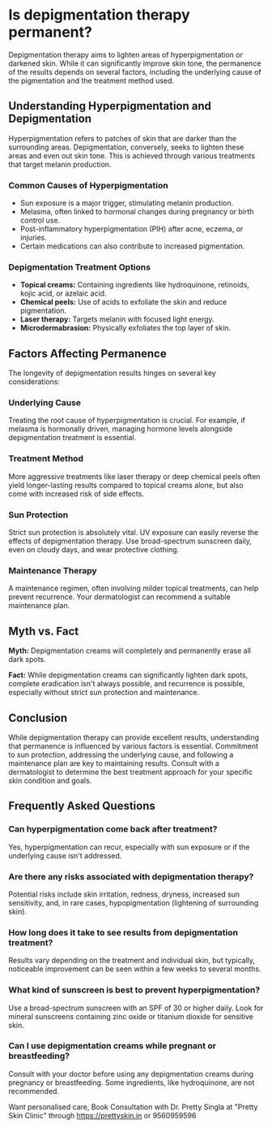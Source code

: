 # Is depigmentation therapy permanent?

Depigmentation therapy aims to lighten areas of hyperpigmentation or darkened skin. While it can significantly improve skin tone, the permanence of the results depends on several factors, including the underlying cause of the pigmentation and the treatment method used.

## Understanding Hyperpigmentation and Depigmentation

Hyperpigmentation refers to patches of skin that are darker than the surrounding areas. Depigmentation, conversely, seeks to lighten these areas and even out skin tone. This is achieved through various treatments that target melanin production.

### Common Causes of Hyperpigmentation

*   Sun exposure is a major trigger, stimulating melanin production.
*   Melasma, often linked to hormonal changes during pregnancy or birth control use.
*   Post-inflammatory hyperpigmentation (PIH) after acne, eczema, or injuries.
*   Certain medications can also contribute to increased pigmentation.

### Depigmentation Treatment Options

*   **Topical creams:** Containing ingredients like hydroquinone, retinoids, kojic acid, or azelaic acid.
*   **Chemical peels:** Use of acids to exfoliate the skin and reduce pigmentation.
*   **Laser therapy:** Targets melanin with focused light energy.
*   **Microdermabrasion:** Physically exfoliates the top layer of skin.

## Factors Affecting Permanence

The longevity of depigmentation results hinges on several key considerations:

### Underlying Cause

Treating the root cause of hyperpigmentation is crucial. For example, if melasma is hormonally driven, managing hormone levels alongside depigmentation treatment is essential.

### Treatment Method

More aggressive treatments like laser therapy or deep chemical peels often yield longer-lasting results compared to topical creams alone, but also come with increased risk of side effects.

### Sun Protection

Strict sun protection is absolutely vital. UV exposure can easily reverse the effects of depigmentation therapy. Use broad-spectrum sunscreen daily, even on cloudy days, and wear protective clothing.

### Maintenance Therapy

A maintenance regimen, often involving milder topical treatments, can help prevent recurrence. Your dermatologist can recommend a suitable maintenance plan.

## Myth vs. Fact

**Myth:** Depigmentation creams will completely and permanently erase all dark spots.

**Fact:** While depigmentation creams can significantly lighten dark spots, complete eradication isn't always possible, and recurrence is possible, especially without strict sun protection and maintenance.

## Conclusion

While depigmentation therapy can provide excellent results, understanding that permanence is influenced by various factors is essential. Commitment to sun protection, addressing the underlying cause, and following a maintenance plan are key to maintaining results. Consult with a dermatologist to determine the best treatment approach for your specific skin condition and goals.

## Frequently Asked Questions

### Can hyperpigmentation come back after treatment?

Yes, hyperpigmentation can recur, especially with sun exposure or if the underlying cause isn't addressed.

### Are there any risks associated with depigmentation therapy?

Potential risks include skin irritation, redness, dryness, increased sun sensitivity, and, in rare cases, hypopigmentation (lightening of surrounding skin).

### How long does it take to see results from depigmentation treatment?

Results vary depending on the treatment and individual skin, but typically, noticeable improvement can be seen within a few weeks to several months.

### What kind of sunscreen is best to prevent hyperpigmentation?

Use a broad-spectrum sunscreen with an SPF of 30 or higher daily. Look for mineral sunscreens containing zinc oxide or titanium dioxide for sensitive skin.

### Can I use depigmentation creams while pregnant or breastfeeding?

Consult with your doctor before using any depigmentation creams during pregnancy or breastfeeding. Some ingredients, like hydroquinone, are not recommended.

Want personalised care, Book Consultation with Dr. Pretty Singla at "Pretty Skin Clinic" through https://prettyskin.in or 9560959596
